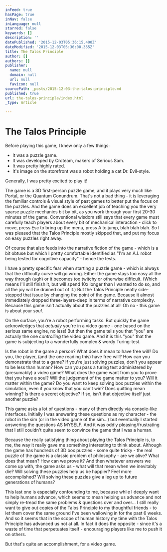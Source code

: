 ```yaml
---
inFeed: true
hasPage: true
inNav: false
inLanguage: null
starred: false
keywords: []
description: ''
datePublished: '2015-12-03T05:36:15.490Z'
dateModified: '2015-12-03T05:36:00.355Z'
title: The Talos Principle
author: []
authors: []
publisher:
  name: null
  domain: null
  url: null
  favicon: null
sourcePath: _posts/2015-12-03-the-talos-principle.md
published: true
url: the-talos-principle/index.html
_type: Article

---
```

# The Talos Principle

Before playing this game, I knew only a few things:

* It was a puzzle game.
* It was developed by Croteam, makers of Serious Sam.
* It was pretty highly rated.
* It's image on the storefront was a robot holding a cat Dr. Evil-style.

Generally, I was pretty excited to play it!

The game is a 3D first-person puzzle game, and it plays very much like Portal, or the Quantum Conundrum. That's not a bad thing - it is leveraging the familiar controls & visual style of past games to better put the focus on the puzzles. And the game does an excellent job of teaching you the very sparse puzzle mechanics bit by bit, as you work through your first 20-30 minutes of the game. Conventional wisdom still says that every game must carefully teach players about every bit of mechanical interaction - click to move, press Esc to bring up the menu, press A to jump, blah blah blah. So I was pleased that the Talos Principle mostly skipped that, and put my focus on easy puzzles right away.

Of course that also feeds into the narrative fiction of the game - which is a bit obtuse but which I pretty comfortable identified as "I'm an A.I. robot being tested for cognitive capacity" - hence the tests.

I have a pretty specific fear when starting a puzzle game - which is always that the difficulty curve will go wrong. Either the game stays too easy all the way through (ugh) or it becomes too twitchy or otherwise difficult. (Which means I'll still finish it, but will spend 10x longer than I wanted to do so, and all the joy will be drained out of it.) But the Talos Principle neatly side-stepped that issue by changing the point of the game. Because it almost immediately dropped three-layers-deep in terms of narrative complexity. Because this game isn't actually about the puzzles at all! Oh no - this game is about your _soul_.

On the surface, you're a robot performing tasks. But quickly the game acknowledges that _actually_ you're in a video game - one based on the serious same engine, no less! But then the game tells you that "you" are actually the one _controlling_ the video game. And it is this "you" that the game is subjecting to a wonderfully complex & wordy Turing-test.

Is the robot in the game a person? What does it mean to have free will? Do you, the player, (and the one reading this) have free will? How can you demonstrate that to a game? If you're just solving puzzles, don't you appear to be less than human? How can you pass a turing test administered by (presumably) a video game? What does the game want from you to prove that you have a soul? Will the judgement of the game matter to you? Will it matter within the game? Do you want to keep solving box puzzles within the simulation, even if you know that you can't win? Does quitting mean winning? Is there a secret objective? If so, isn't that objective itself just another puzzle?

This game asks a lot of questions - many of them directly via console-like interfaces. Initially I was answering these questions as my character - the robot in the sim (or in the video game of the sim...) but eventually I started answering the questions AS MYSELF. And it was oddly pleasing/frustrating that I still couldn't quite seem to convince the game that I was a human.

Because the really satisfying thing about playing the Talos Principle is, to me, the way it really gave me something interesting to think about. Although the game has hundreds of 3D box puzzles - some quite tricky - the real puzzle of the game is a classic problem of philosophy - are we alive? What does that mean? How can we prove it? And then whatever answers we come up with, the game asks us - what will that mean when we inevitably die? Will solving these puzzles help us be happier? Feel more accomplished? Will solving these puzzles give a leg up to future generations of humans?

This last one is especially confounding to me, because while I deeply want to help humans advance, which seems to mean helping us advance and not simply re-tread the same problems & questions over and over... I still really want to give out copies of the Talos Principle to my thoughtful friends - to let them cover the same ground I've been wallowing in for the past 6 weeks. And so it seems that in the scope of human history my time with the Talos Principle has advanced us not at all. In fact it does the opposite - since it's a waste of time that perpetuates itself - encouraging players like me to push it on others.

But that's quite an accomplishment, for a video game.